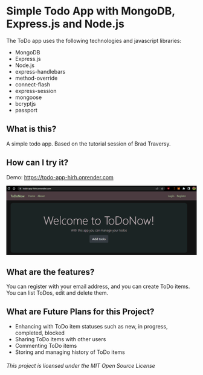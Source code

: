 # Simple Todo App with MongoDB, Express.js and Node.js
The ToDo app uses the following technologies and javascript libraries:
* MongoDB
* Express.js
* Node.js
* express-handlebars
* method-override
* connect-flash
* express-session
* mongoose
* bcryptjs
* passport

## What is this?
A simple todo app. Based on the tutorial session of Brad Traversy.

## How can I try it?
Demo: https://todo-app-hirh.onrender.com

![todoapp](https://github.com/Ronlin1/Node-JS-RENDER-DEPLOY/blob/main/todoapprender.PNG?raw=true)

## What are the features?
You can register with your email address, and you can create ToDo items. You can list ToDos, edit and delete them. 

## What are Future Plans for this Project?
* Enhancing with ToDo item statuses such as new, in progress, completed, blocked
* Sharing ToDo items with other users
* Commenting ToDo items
* Storing and managing history of ToDo items

###### This project is licensed under the MIT Open Source License
